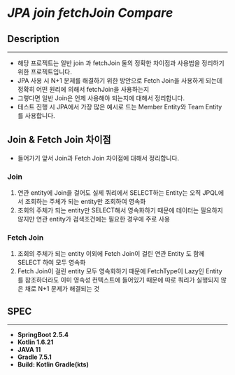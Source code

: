 # *JPA join fetchJoin Compare*

## Description
*** 
- 해당 프로젝트는 일반 join 과 fetchJoin 둘의 정확한 차이점과 사용법을 정리하기 위한 프로젝트입니다.
- JPA 사용 시 N+1 문제를 해결하기 위한 방안으로 Fetch Join을 사용하게 되는데 정확히 어떤 원리에 의해서 fetchJoin을 사용하는지
- 그렇다면 일반 Join은 언제 사용해야 되는지에 대해서 정리합니다.
- 테스트 진행 시 JPA에서 가장 많은 예시로 드는 Member Entity와 Team Entity 를 사용합니다.

## Join & Fetch Join 차이점
- 들어가기 앞서 Join과 Fetch Join 차이점에 대해서 정리합니다.

### Join
1. 연관 entity에 Join을 걸어도 실제 쿼리에서 SELECT하는 Entity는 오직 JPQL에서 조회하는 주체가 되는 entity만 조회하여 영속화
2. 조회의 주체가 되는 entity만 SELECT해서 영속화하기 때문에 데이터는 필요하지 않지만 연관 entity가 검색조건에는 필요한 경우에 주로 사용
### Fetch Join
1. 조회의 주체가 되는 entity 이외에 Fetch Join이 걸린 연관 Entity 도 함께 SELECT 하여 모두 영속화
2. Fetch Join이 걸린 entity 모두 영속화하기 때문에 FetchType이 Lazy인 Entity를 참조하더라도 이미 영속성 컨텍스트에 들어있기 때문에 따로 쿼리가 실행되지 않은 채로 N+1 문제가 해결되는 것 

## SPEC
*** 
- **SpringBoot 2.5.4**
- **Kotlin 1.6.21**
- **JAVA 11**
- **Gradle 7.5.1**
- **Build: Kotlin Gradle(kts)**